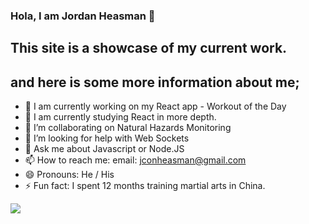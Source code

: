 ### Hola, I am Jordan Heasman 👋

## This site is a showcase of my current work.

## and here is some more information about me;

- 🔭 I am currently working on my React app - Workout of the Day
- 🌱 I am currently studying React in more depth.
- 👯 I’m collaborating on Natural Hazards Monitoring
- 🤔 I’m looking for help with Web Sockets
- 💬 Ask me about Javascript or Node.JS
- 📫 How to reach me: email: jconheasman@gmail.com
- 😄 Pronouns: He / His
- ⚡ Fun fact: I spent 12 months training martial arts in China.

<img src="https://github-readme-stats.vercel.app/api?username=JCON3DEV&theme=tokyonight">

